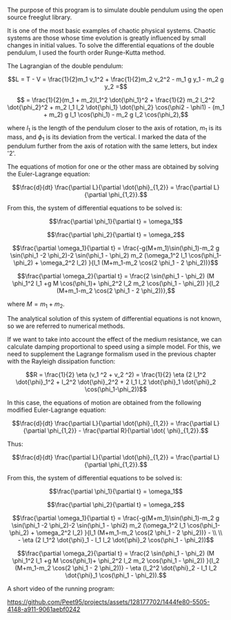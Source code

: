 The purpose of this program is to simulate double pendulum using the open source freeglut library.

It is one of the most basic examples of chaotic physical systems. Chaotic systems are those whose time evolution is greatly influenced by small changes in initial values. To solve the differential equations of the double pendulum, I used the fourth order Runge-Kutta method.

The Lagrangian of the double pendulum:
```math
L = T - V = \frac{1}{2}m_1 v_1^2 + \frac{1}{2}m_2 v_2^2 - m_1 g y_1 - m_2 g y_2 =
```
```math
 = \frac{1}{2}(m_1 + m_2)l_1^2 \dot{\phi_1}^2 + \frac{1}{2} m_2 l_2^2 \dot{\phi_2}^2 + m_2 l_1 l_2 \dot{\phi_1} \dot{\phi_2} \cos(\phi2 - \phi1) - (m_1 + m_2) g l_1 \cos(\phi_1) - m_2 g l_2 \cos(\phi_2),
```

where $l_1$ is the length of the pendulum closer to the axis of rotation, $m_1$ is its mass, and $\phi_1$ is its deviation from the vertical. I marked the data of the pendulum further from the axis of rotation with the same letters, but index '2'.

The equations of motion for one or the other mass are obtained by solving the Euler-Lagrange equation:

```math
\frac{d}{dt} \frac{\partial L}{\partial \dot{\phi}_{1,2}} = \frac{\partial L}{\partial \phi_{1,2}}.
```
From this, the system of differential equations to be solved is:
```math
\frac{\partial \phi_1}{\partial t} = \omega_1
```
```math
\frac{\partial \phi_2}{\partial t} = \omega_2
```
```math
\frac{\partial \omega_1}{\partial t} = \frac{-g(M+m_1)\sin(\phi_1)-m_2 g \sin(\phi_1 -2 \phi_2)-2 \sin(\phi_1 - \phi_2) m_2 (\omega_1^2 l_1 \cos(\phi_1-\phi_2) + \omega_2^2 l_2) }{l_1 (M+m_1-m_2 \cos(2 \phi_1 - 2 \phi_2))}
```
```math
\frac{\partial \omega_2}{\partial t} = \frac{2 \sin(\phi_1 - \phi_2) (M \phi_1^2 l_1 +g M \cos(\phi_1)+ \phi_2^2 l_2 m_2 \cos(\phi_1 - \phi_2)) }{l_2 (M+m_1-m_2 \cos(2 \phi_1 - 2 \phi_2))},
```
where $M = m_1 + m_2$.

The analytical solution of this system of differential equations is not known, so we are referred to numerical methods.

If we want to take into account the effect of the medium resistance, we can calculate damping proportional to speed using a simple model. For this, we need to supplement the Lagrange formalism used in the previous chapter with the Rayleigh dissipation function:
```math
R = \frac{1}{2} \eta (v_1 ^2 + v_2 ^2) = \frac{1}{2} \eta (2 l_1^2 \dot{\phi}_1^2 + l_2^2 \dot{\phi}_2^2 + 2 l_1 l_2 \dot{\phi}_1 \dot{\phi}_2 \cos(\phi_1-\phi_2))
```

In this case, the equations of motion are obtained from the following modified Euler-Lagrange equation:
```math
\frac{d}{dt} \frac{\partial L}{\partial \dot{\phi}_{1,2}} = \frac{\partial L}{\partial \phi_{1,2}} -  \frac{\partial R}{\partial \dot{ \phi}_{1,2}}.
```
Thus:
```math
\frac{d}{dt} \frac{\partial L}{\partial \dot{\phi}_{1,2}} = \frac{\partial L}{\partial \phi_{1,2}}.
```
From this, the system of differential equations to be solved is:
```math
\frac{\partial \phi_1}{\partial t} = \omega_1
```
```math
\frac{\partial \phi_2}{\partial t} = \omega_2
```
```math
\frac{\partial \omega_1}{\partial t} = \frac{-g(M+m_1)\sin(\phi_1)-m_2 g \sin(\phi_1 -2 \phi_2)-2 \sin(\phi_1 - \phi2) m_2 (\omega_1^2 l_1 \cos(\phi_1-\phi_2) + \omega_2^2 l_2) }{l_1 (M+m_1-m_2 \cos(2 \phi_1 - 2 \phi_2))} - \\ \\ - \eta (2 l_1^2 \dot{\phi}_1 - l_1 l_2 \dot{\phi}_2 \cos(\phi_1 - \phi_2))
```
```math
\frac{\partial \omega_2}{\partial t} = \frac{2 \sin(\phi_1 - \phi_2) (M \phi_1^2 l_1 +g M \cos(\phi_1)+ \phi_2^2 l_2 m_2 \cos(\phi_1 - \phi_2)) }{l_2 (M+m_1-m_2 \cos(2 \phi_1 - 2 \phi_2))} - \eta (l_2^2 \dot{\phi}_2 - l_1 l_2 \dot{\phi}_1 \cos(\phi_1 - \phi_2)).
```

A short video of the running program:

https://github.com/Peet95/projects/assets/128177702/1444fe80-5505-4148-a911-9061aebf0242
